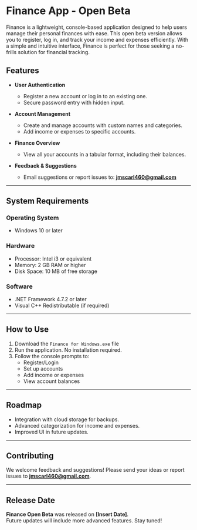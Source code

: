 # Finance App - Open Beta

Finance is a lightweight, console-based application designed to help users manage their personal finances with ease. This open beta version allows you to register, log in, and track your income and expenses efficiently. With a simple and intuitive interface, Finance is perfect for those seeking a no-frills solution for financial tracking.

## Features

- **User Authentication**  
  - Register a new account or log in to an existing one.  
  - Secure password entry with hidden input.  

- **Account Management**  
  - Create and manage accounts with custom names and categories.  
  - Add income or expenses to specific accounts.  

- **Finance Overview**  
  - View all your accounts in a tabular format, including their balances.  

- **Feedback & Suggestions**  
  - Email suggestions or report issues to: **jmscarl460@gmail.com**

---

## System Requirements

### Operating System  
- Windows 10 or later  

### Hardware  
- Processor: Intel i3 or equivalent  
- Memory: 2 GB RAM or higher  
- Disk Space: 10 MB of free storage  

### Software  
- .NET Framework 4.7.2 or later  
- Visual C++ Redistributable (if required)  

---

## How to Use

1. Download the `Finance for Windows.exe` file
2. Run the application. No installation required.  
3. Follow the console prompts to:  
   - Register/Login  
   - Set up accounts  
   - Add income or expenses  
   - View account balances  

---

## Roadmap

- Integration with cloud storage for backups.  
- Advanced categorization for income and expenses.  
- Improved UI in future updates.  

---

## Contributing

We welcome feedback and suggestions! Please send your ideas or report issues to **jmscarl460@gmail.com**.  

---

## Release Date

**Finance Open Beta** was released on **[Insert Date]**.  
Future updates will include more advanced features. Stay tuned!  

